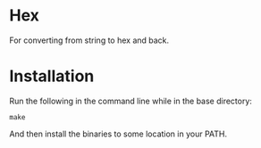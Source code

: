 Hex
===

For converting from string to hex and back.

Installation
============

Run the following in the command line while in the base directory:

    make

And then install the binaries to some location in your PATH.
